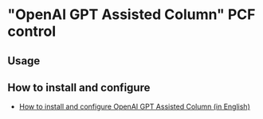 # "OpenAI GPT Assisted Column" PCF control

## Usage

## How to install and configure

- [How to install and configure OpenAI GPT Assisted Column (in English)](./Docs/SettingUp.md)
<!-- - [日本語ドキュメント](./Docs/ja/SettingUp.md) -->

